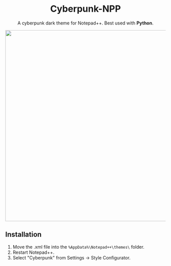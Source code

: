 <div align="center">
<h1>Cyberpunk-NPP</h1>
<p>A cyberpunk dark theme for Notepad++. Best used with <b>Python</b>.</p>

<img src="https://github.com/user-attachments/assets/2776725d-33af-4a74-8138-c16ef53a6c72" width="600"/>
</div>

## Installation
1. Move the .xml file into the `%AppData%\Notepad++\themes\` folder.
2. Restart Notepad++.
3. Select "Cyberpunk" from Settings -> Style Configurator.
